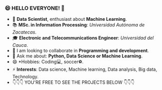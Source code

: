 <!--
**16danielvm/16danielvm** is a ✨ _special_ ✨ repository because its `README.md` (this file) appears on your GitHub profile.

Here are some ideas to get you started:
-->
### 😄 HELLO EVERYONE! 👋

- 🔭 **Data Scientist**, enthusiast about **Machine Learning**.
- 📚 **MSc. in Information Processing**: *Universidad Autónoma de Zacatecas*.
- 🎓 **Electronic and Telecommunications Engineer**: *Universidad del Cauca*.
- 👯 I am looking to collaborate in **Programming and development**.
- 💬 Ask me about: **Python, Data Science or Machine Learning**.
- 😄 *Hobbies: Coding💻, soccer⚽.
- ⚡ **Interests**: Data science, Machine learning, Data analysis, Big data, Technology.
- 👇👇👇 YOU'RE FREE TO SEE THE PROJECTS BELOW 👇👇👇

<!--<p align="center">
  <a href="https://skillicons.dev">
    <img src="https://skillicons.dev/icons?i=git,kubernetes,docker,c,vim" />
  </a>
</p>
-->

